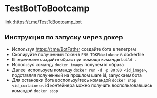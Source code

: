 # TestBotToBootcamp
link :https://t.me/TestToBootcamp_bot

## Инструкция по запуску через докер

* Используя https://t.me/BotFather создайте бота в телеграм
* Скопируйте полученный токен в ```ENV TOKEN=<token>``` в dockerfile
* В терминале создайте образ при помощи команды ```build .```
* Используя команду ```docker images``` получем id образа
* Далее, используем команду ```docker run -d -p 80:80 <id_image>```, подставляя полученный на прошлом шаге id, запускаем бота
* Для остановки бота воспользуйтесь командой ```docker stop <id_container>```. id контейнера можно получить воспользовавшись командой ```docker stop```

